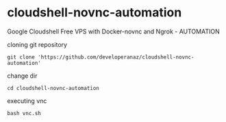 # cloudshell-novnc-automation
Google Cloudshell Free VPS with Docker-novnc and Ngrok - AUTOMATION


cloning git repository 

``git clone 'https://github.com/developeranaz/cloudshell-novnc-automation'``

change dir

`cd cloudshell-novnc-automation`


executing vnc

`bash vnc.sh`
